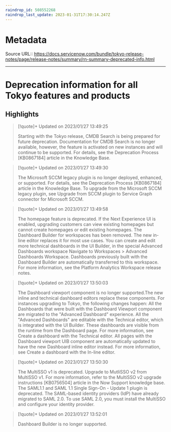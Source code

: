 ```yaml
---
raindrop_id: 508552268
raindrop_last_update: 2023-01-31T17:30:14.247Z
---
```


# Metadata
Source URL:: https://docs.servicenow.com/bundle/tokyo-release-notes/page/release-notes/summary/rn-summary-deprecated-info.html


---
# Deprecation information for all Tokyo features and products



## Highlights

> [!quote]+ Updated on 2023/01/27 13:49:25
>
> Starting with the Tokyo release, CMDB Search is being
>              prepared for future deprecation. Documentation for CMDB Search is no longer available,
>              however, the feature is activated on new instances and will continue to be supported.
>              For details, see the Deprecation Process [KB0867184] article in the
>              Knowledge Base.

> [!quote]+ Updated on 2023/01/27 13:49:30
>
> The Microsoft SCCM legacy plugin is no longer deployed, enhanced, or
>              supported. For details, see the Deprecation Process [KB0867184] article in the
>              Knowledge Base.
>            To upgrade from the Microsoft SCCM legacy plugin, see Upgrade from SCCM plugin to
>                Service Graph connector for Microsoft SCCM.

> [!quote]+ Updated on 2023/01/27 13:49:58
>
> The homepage feature is deprecated. If the Next Experience UI is enabled, upgrading
>            customers can view existing homepages but cannot create homepages or edit existing
>            homepages.
>          The Dashboard Builder for workspaces has been removed. The new in-line editor replaces
>            it for most use cases. You can create and edit more technical dashboards in the UI Builder, in the special Advanced Dashboards workspace Navigate to Workspaces > Advanced Dashboards Workspace. Dashboards previously built with the Dashboard Builder are automatically
>            transferred to this workspace. For more information, see the Platform Analytics Workspace release notes.

> [!quote]+ Updated on 2023/01/27 13:50:03
>
> The Dashboard viewport component is no longer supported.The new
>              inline and technical dashboard editors replace these components. For instances
>              upgrading to Tokyo, the following changes happen:
>                All the Dashboards that were built with the Dashboard Viewport component are
>                  migrated to the "Advanced Dashboard" experience.
>                All the "Advanced Dashboards" are editable with the Technical editor, which is
>                  integrated with the UI Builder. These dashboards are visible from the runtime from
>                  the Dashboard page. For more information, see Create a dashboard with the
>                    Technical editor.
>                All pages with the Dashboard viewport UIB component are automatically updated to
>                  have the new Dashboard inline editor instead. For more information, see Create a dashboard with the
>                    In-line editor.

> [!quote]+ Updated on 2023/01/27 13:50:30
>
> The MultiSSO v1 is deprecated. Upgrade to MutliSSO
>            v2 from MultiSSO v1. For more information, refer to the MultiSSO v2 upgrade instructions [KB0756504]
>              article in the Now Support knowledge base.
>          The SAML1.1 and SAML 1.1 Single Sign-On - Update 1 plugin is deprecated. The
>            SAML-based identity providers (IdP) have already migrated to SAML 2.0. To use SAML 2.0,
>            you must install the MultiSSO and configure your identity provider.

> [!quote]+ Updated on 2023/01/27 13:52:01
>
> Dashboard Builder is no longer supported.
